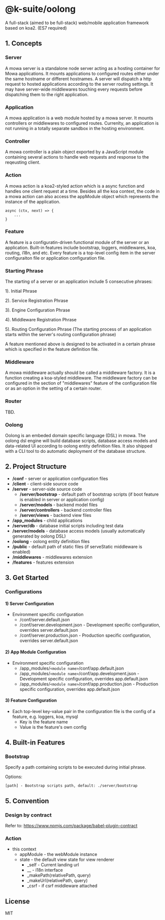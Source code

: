 # @k-suite/oolong

A full-stack (aimed to be full-stack) web/mobile application framework based on koa2. (ES7 required)

## 1. Concepts

### Server
A mowa server is a standalone node server acting as a hosting container for Mowa applications. It mounts applications to configured routes either under the same hostname or different hostnames. A server will dispatch a http request to hosted applications according to the server routing settings. It may have server-wide middlewares touching every requests before dispatching them to the right application.

### Application
A mowa application is a web module hosted by a mowa server. It mounts controllers or middlewares to configured routes. Currenlty, an application is not running in a totally separate sandbox in the hosting environment.

### Controller
A mowa controller is a plain object exported by a JavaScript module containing several actions to handle web requests and response to the reqeusting client.

### Action
A mowa action is a koa2-styled action which is a async function and handles one client request at a time. Besides all the koa context, the code in a mowa action can also access the appModule object which represents the instance of the application.

	async (ctx, next) => {
    	...
    }

### Feature
A feature is a configuratin-driven functional module of the server or an application. Built-in features include bootstrap, loggers, middlewares, koa, routing, i18n, and etc. Every feature is a top-level config item in the server configuraiton file or application configuration file.

### Starting Phrase

The starting of a server or an application include 5 consecutive phrases:

1). Initial Phrase

2). Service Registration Phrase

3). Engine Configuration Phrase

4). Middleware Registration Phrase

5). Routing Configuration Phrase (The starting process of an application starts within the server's routing configuration phrase)

A feature mentioned above is designed to be activated in a certain phrase which is specified in the feature definition file.

### Middleware
A mowa middleware actually should be called a middleware factory. It is a function creating a koa-styled middleware. The middleware factory can be configured in the section of "middlewares" feature of the configuration file or as an option in the setting of a certain router.

### Router
TBD.

### Oolong
Oolong is an embeded domain specific language (DSL) in mowa. The oolong dsl engine will build database scripts, database access models and data-related UI according to oolong entity definition files. It also shipped with a CLI tool to do automatic deployment of the database structure.

## 2. Project Structure

* **/conf** - server or application configuration files
* **/client** - client-side source code
* **/server** - server-side source code
	* **/server/bootstrap** - default path of bootstrap scripts (if boot feature is enabled in server or application config)
	* **/server/models** - backend model files
	* **/server/controllers** - backend controller files
	* **/server/views** - backend view files
* **/app_modules** - child applications
* **/server/db** - database initial scripts including test data
* **/server/models** - database access models (usually automatically generated by oolong DSL)
* **/oolong** - oolong entity definition files
* **/public** - default path of static files (if serveStatic middleware is enabled)
* **/middlewares** - middlewares extension
* **/features** - features extension


## 3. Get Started

### Configurations

#### 1) Server Configuration

* Environment specific configuration
	* /conf/server.default.json
	* /conf/server.development.json - Development specific configuration, overrides server.default.json
	* /conf/server.production.json - Production specific configuration, overrides server.default.json

#### 2) App Module Configuration

* Environment specific configuration
	* /app_modules/`<module name>`/conf/app.default.json
	* /app_modules/`<module name>`/conf/app.development.json - Development specific configuration, overrides app.default.json
	* /app_modules/`<module name>`/conf/app.production.json - Production specific configuration, overrides app.default.json

#### 3) Feature Configuration
* Each top-level key-value pair in the configuration file is the config of a feature, e.g. loggers, koa, mysql
	* Key is the feature name
	* Value is the feature's own config

## 4. Built-in Features

### Bootstrap

Specify a path containing scripts to be executed during initial phrase. 

Options:

	[path] - Bootstrap scripts path, default: ./server/bootstrap

## 5. Convention

### Design by contract

Refer to: https://www.npmjs.com/package/babel-plugin-contract

### Action
* this context
    * appModule - the webModule instance
    * state - the default view state for view renderer
        * _self - Current landing url    	
		* __ - i18n interface
		* _makePath(relativePath, query)
		* _makeUrl(relativePath, query)
		* _csrf - if csrf middleware attached


## License

  MIT